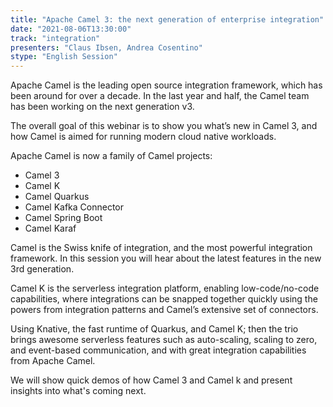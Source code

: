 ```yaml
---
title: "Apache Camel 3: the next generation of enterprise integration"
date: "2021-08-06T13:30:00" 
track: "integration"
presenters: "Claus Ibsen, Andrea Cosentino"
stype: "English Session"
---
```

Apache Camel is the leading open source integration framework, which has been around for over a decade. In the last year and half, the Camel team has been working on the next generation v3. 
 

 The overall goal of this webinar is to show you what’s new in Camel 3, and how Camel is aimed for running modern cloud native workloads.
 

 Apache Camel is now a family of Camel projects:
 

 * Camel 3
 * Camel K
 * Camel Quarkus
 * Camel Kafka Connector
 * Camel Spring Boot
 * Camel Karaf
 

 Camel is the Swiss knife of integration, and the most powerful integration framework. In this session you will hear about the latest features in the new 3rd generation.
 

 Camel K is the serverless integration platform, enabling low-code/no-code capabilities, where integrations can be snapped together quickly using the powers from integration patterns and
 Camel’s extensive set of connectors.
 

 Using Knative, the fast runtime of Quarkus, and Camel K; then the trio brings awesome serverless features such as auto-scaling, scaling to zero, and event-based communication, and with great integration capabilities from Apache Camel.
 

 We will show quick demos of how Camel 3 and Camel k and present insights into what's coming next.